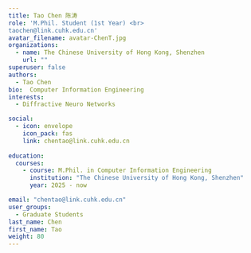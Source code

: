```yaml
---
title: Tao Chen 陈涛
role: 'M.Phil. Student (1st Year) <br>  
taochen@link.cuhk.edu.cn'
avatar_filename: avatar-ChenT.jpg
organizations:
  - name: The Chinese University of Hong Kong, Shenzhen
    url: ""
superuser: false
authors:
  - Tao Chen
bio:  Computer Information Engineering
interests:
  - Diffractive Neuro Networks

social:
  - icon: envelope
    icon_pack: fas
    link: chentao@link.cuhk.edu.cn
   
education:
  courses:
    - course: M.Phil. in Computer Information Engineering
      institution: "The Chinese University of Hong Kong, Shenzhen"
      year: 2025 - now

email: "chentao@link.cuhk.edu.cn"
user_groups:
  - Graduate Students
last_name: Chen
first_name: Tao
weight: 80
---
```

